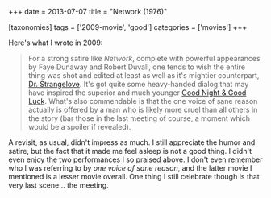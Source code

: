 +++
date = 2013-07-07
title = "Network (1976)"

[taxonomies]
tags = ['2009-movie', 'good']
categories = ['movies']
+++

Here\'s what I wrote in 2009:

> For a strong satire like *Network*, complete with powerful appearances
> by Faye Dunaway and Robert Duvall, one tends to wish the entire thing
> was shot and edited at least as well as it\'s mightier counterpart,
> [Dr. Strangelove]. It\'s got quite some heavy-handed dialog that may
> have inspired the superior and much younger [Good Night & Good Luck].
> What\'s also commendable is that the one voice of sane reason actually
> is offered by a man who is likely more cruel than all others in the
> story (bar those in the last meeting of course, a moment which would
> be a spoiler if revealed).

A revisit, as usual, didn\'t impress as much. I still appreciate the
humor and satire, but the fact that it made me feel asleep is not a good
thing. I didn\'t even enjoy the two performances I so praised above. I
don\'t even remember who I was referring to by *one voice of sane
reason*, and the latter movie I mentioned is a lesser movie overall. One
thing I still celebrate though is that very last scene\... the meeting.

  [Dr. Strangelove]: http://tshepang.net/dr-strangelove-1964
  [Good Night & Good Luck]: http://tshepang.net/good-night-and-good-luck-2005
